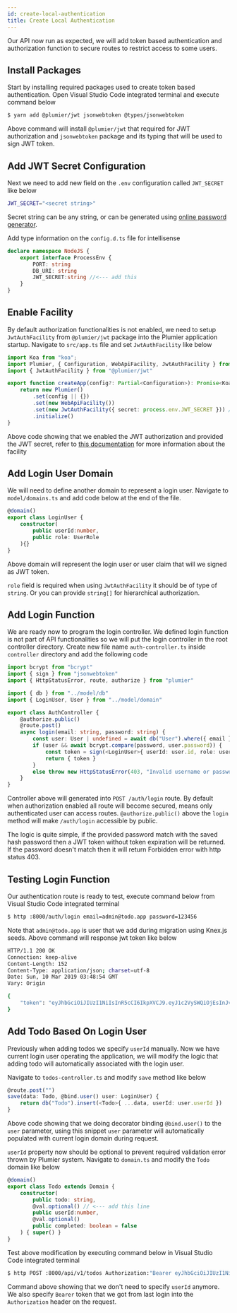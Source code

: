 ```yaml
---
id: create-local-authentication
title: Create Local Authentication
---
```


Our API now run as expected, we will add token based authentication and authorization function to secure routes to restrict access to some users. 

## Install Packages
Start by installing required packages used to create token based authentication. Open Visual Studio Code integrated terminal and execute command below

```bash
$ yarn add @plumier/jwt jsonwebtoken @types/jsonwebtoken
```

Above command will install `@plumier/jwt` that required for JWT authorization and `jsonwebtoken` package and its typing that will be used to sign JWT token.


## Add JWT Secret Configuration
Next we need to add new field on the `.env` configuration called `JWT_SECRET` like below

```bash
JWT_SECRET="<secret string>"
```

Secret string can be any string, or can be generated using [online password generator](https://passwordsgenerator.net/). 

Add type information on the `config.d.ts` file for intellisense

```typescript
declare namespace NodeJS {
    export interface ProcessEnv {
        PORT: string
        DB_URI: string
        JWT_SECRET:string //<--- add this
    }
}
```

## Enable Facility
By default authorization functionalities is not enabled, we need to setup `JwtAuthFacility` from `@plumier/jwt` package into the Plumier application startup. Navigate to `src/app.ts` file and set `JwtAuthFacility` like below

```typescript
import Koa from "koa";
import Plumier, { Configuration, WebApiFacility, JwtAuthFacility } from "plumier";
import { JwtAuthFacility } from "@plumier/jwt"

export function createApp(config?: Partial<Configuration>): Promise<Koa> {
    return new Plumier()
        .set(config || {})
        .set(new WebApiFacility())
        .set(new JwtAuthFacility({ secret: process.env.JWT_SECRET })) // <--- add this line
        .initialize()
}
```

Above code showing that we enabled the JWT authorization and provided the JWT secret, refer to [this documentation](/docs/refs/authorization) for more information about the facility

## Add Login User Domain
We will need to define another domain to represent a login user. Navigate to `model/domains.ts` and add code below at the end of the file.

```typescript
@domain()
export class LoginUser {
    constructor(
        public userId:number,
        public role: UserRole
    ){}
}
```

Above domain will represent the login user or user claim that will we signed as JWT token. 

`role` field is required when using `JwtAuthFacility` it should be of type of `string`. Or you can provide `string[]` for hierarchical authorization.

## Add Login Function
We are ready now to program the login controller. We defined login function is not part of API functionalities so we will put the login controller in the root controller directory. Create new file name `auth-controller.ts` inside `controller` directory and add the following code

```typescript
import bcrypt from "bcrypt"
import { sign } from "jsonwebtoken"
import { HttpStatusError, route, authorize } from "plumier"

import { db } from "../model/db"
import { LoginUser, User } from "../model/domain"

export class AuthController {
    @authorize.public()
    @route.post()
    async login(email: string, password: string) {
        const user: User | undefined = await db("User").where({ email }).first()
        if (user && await bcrypt.compare(password, user.password)) {
            const token = sign(<LoginUser>{ userId: user.id, role: user.role }, process.env.JWT_SECRET)
            return { token }
        }
        else throw new HttpStatusError(403, "Invalid username or password")
    }
}
```

Controller above will generated into `POST /auth/login` route. By default when authorization enabled all route will become secured, means only authenticated user can access routes. `@authorize.public()` above the `login` method will make `/auth/login` accessible by public.

The logic is quite simple, if the provided password match with the saved hash password then a JWT token without token expiration will be returned. If the password doesn't match then it will return Forbidden error with http status 403.


## Testing Login Function
Our authentication route is ready to test, execute command below from Visual Studio Code integrated terminal

```bash
$ http :8000/auth/login email=admin@todo.app password=123456
```

Note that `admin@todo.app` is user that we add during migration using Knex.js seeds. Above command will response jwt token like below

```bash
HTTP/1.1 200 OK
Connection: keep-alive
Content-Length: 152
Content-Type: application/json; charset=utf-8
Date: Sun, 10 Mar 2019 03:48:54 GMT
Vary: Origin

{
    "token": "eyJhbGciOiJIUzI1NiIsInR5cCI6IkpXVCJ9.eyJ1c2VySWQiOjEsInJvbGUiOiJBZG1pbiIsImlhdCI6MTU1MjE4OTczNH0.7kzqgsi1ywRzGCQTTn9vYKGS5sYvPGlqF78YUcUbmMY"
}
```


## Add Todo Based On Login User 
Previously when adding todos we specify `userId` manually. Now we have current login user operating the application, we will modify the logic that adding todo will automatically associated with the login user.

Navigate to `todos-controller.ts` and modify `save` method like below

```typescript
@route.post("")
save(data: Todo, @bind.user() user: LoginUser) {
    return db("Todo").insert(<Todo>{ ...data, userId: user.userId })
}
```

Above code showing that we doing decorator binding `@bind.user()` to the `user` parameter, using this snippet `user` parameter will automatically populated with current login domain during request.

`userId` property now should be optional to prevent required validation error thrown by Plumier system. Navigate to `domain.ts` and modify the `Todo` domain like below

```typescript
@domain()
export class Todo extends Domain {
    constructor(
        public todo: string,
        @val.optional() // <--- add this line
        public userId:number,
        @val.optional()
        public completed: boolean = false
    ) { super() }
}
```

Test above modification by executing command below in Visual Studio Code integrated terminal

```bash
$ http POST :8000/api/v1/todos Authorization:"Bearer eyJhbGciOiJIUzI1NiIsInR5cCI6IkpXVCJ9.eyJ1c2VySWQiOjEsInJvbGUiOiJBZG1pbiIsImlhdCI6MTU1MjE4OTczNH0.7kzqgsi1ywRzGCQTTn9vYKGS5sYvPGlqF78YUcUbmMY" todo="Buy some other milks"
```

Command above showing that we don't need to specify `userId` anymore. We also specify `Bearer` token that we got from last login into the `Authorization` header on the request.

